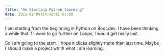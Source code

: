 ```yaml
---
title: "Re Starting Python learning"
date: 2025-02-09T14:42:01-07:00
---
```

I am starting from the beginning in Python on Boot.dev. I have been thinking a while that if I were to go further on Loops, I would get really lost. 

So I am going to the start. I hope it clicks slightly more than last time. Maybe I should make a project whith what I am learning.

